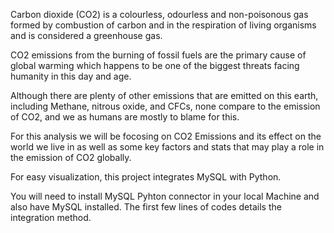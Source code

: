 Carbon dioxide (CO2) is a colourless, odourless and non-poisonous gas formed by combustion of carbon and in the respiration of living organisms and is considered a greenhouse gas.

CO2 emissions from the burning of fossil fuels are the primary cause of global warming which happens to be one of the biggest threats facing humanity in this day and age.

Although there are plenty of other emissions that are emitted on this earth, including Methane, nitrous oxide, and CFCs, none compare to the emission of CO2, and we as humans are mostly to blame for this.

For this analysis we will be focosing on CO2 Emissions and its effect on the world we live in as well as some key factors and stats that may play a role in the emission of CO2 globally.

For easy visualization, this project integrates MySQL with Python.

You will need to install MySQL Pyhton connector in your local Machine and also have MySQL installed.
The first few lines of codes details the integration method.
